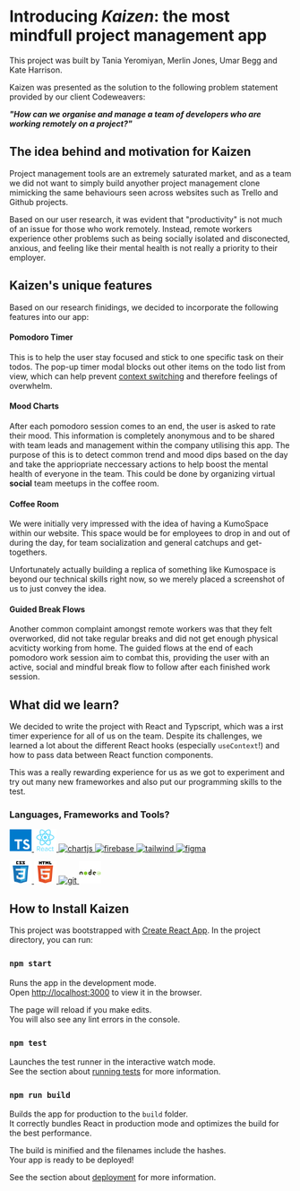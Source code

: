 # Introducing _Kaizen_: the most mindfull project management app

This project was built by Tania Yeromiyan, Merlin Jones, Umar Begg and Kate Harrison.

Kaizen was presented as the solution to the following problem statement provided by our client Codeweavers:

**_"How can we organise and manage a team of developers who are working remotely on a project?"_**

## The idea behind and motivation for Kaizen

Project management tools are an extremely saturated market, and as a team we did not want to simply build anyother project management clone mimicking the same behaviours seen across websites such as Trello and Github projects.

Based on our user research, it was evident that "productivity" is not much of an issue for those who work remotely. Instead, remote workers experience other problems such as being socially isolated and disconected, anxious, and feeling like their mental health is not really a priority to their employer.

## Kaizen's unique features

Based on our research finidings, we decided to incorporate the following features into our app:

#### **Pomodoro Timer**

This is to help the user stay focused and stick to one specific task on their todos. The pop-up timer modal blocks out other items on the todo list from view, which can help prevent [context switching](https://insights.sei.cmu.edu/blog/addressing-the-detrimental-effects-of-context-switching-with-devops/) and therefore feelings of overwhelm.

#### **Mood Charts**

After each pomodoro session comes to an end, the user is asked to rate their mood. This information is completely anonymous and to be shared with team leads and management within the company utilising this app. The purpose of this is to detect common trend and mood dips based on the day and take the appriopriate neccessary actions to help boost the mental health of everyone in the team. This could be done by organizing virtual **social** team meetups in the coffee room.

#### **Coffee Room**

We were initially very impressed with the idea of having a KumoSpace within our website.
This space would be for employees to drop in and out of during the day, for team socialization and general catchups and get-togethers.

Unfortunately actually building a replica of something like Kumospace is beyond our technical skills right now, so we merely placed a screenshot of us to just convey the idea.

#### **Guided Break Flows**

Another common complaint amongst remote workers was that they felt overworked, did not take regular breaks and did not get enough physical acviticty working from home. The guided flows at the end of each pomodoro work session aim to combat this, providing the user with an active, social and mindful break flow to follow after each finished work session.

## What did we learn?

We decided to write the project with React and Typscript, which was a irst timer experience for all of us on the team. Despite its challenges, we learned a lot about the different React hooks (especially `useContext`!) and how to pass data between React function components.

This was a really rewarding experience for us as we got to experiment and try out many new frameworkes and also put our programming skills to the test.

### Languages, Frameworks and Tools?

<p align="left">

<a href="https://www.typescriptlang.org/" target="_blank"> <img src="https://raw.githubusercontent.com/devicons/devicon/master/icons/typescript/typescript-original.svg" alt="typescript" width="40" height="40"/> </a> <a href="https://reactjs.org/" target="_blank"> <img src="https://raw.githubusercontent.com/devicons/devicon/master/icons/react/react-original-wordmark.svg" alt="react" width="40" height="40"/> </a><a href="https://www.chartjs.org" target="_blank"> <img src="https://www.chartjs.org/media/logo-title.svg" alt="chartjs" width="40" height="40"/> </a> <a href="https://firebase.google.com/" target="_blank"> <img src="https://www.vectorlogo.zone/logos/firebase/firebase-icon.svg" alt="firebase" width="40" height="40"/> </a> <a href="https://tailwindcss.com/" target="_blank"> <img src="https://www.vectorlogo.zone/logos/tailwindcss/tailwindcss-icon.svg" alt="tailwind" width="40" height="40"/> </a> <a href="https://www.figma.com/" target="_blank"> <img src="https://www.vectorlogo.zone/logos/figma/figma-icon.svg" alt="figma" width="40" height="40"/> </a> 

<a href="https://www.w3schools.com/css/" target="_blank"> <img src="https://raw.githubusercontent.com/devicons/devicon/master/icons/css3/css3-original-wordmark.svg" alt="css3" width="40" height="40"/> </a> <a href="https://www.w3.org/html/" target="_blank"> <img src="https://raw.githubusercontent.com/devicons/devicon/master/icons/html5/html5-original-wordmark.svg" alt="html5" width="40" height="40"/> </a> <a href="https://git-scm.com/" target="_blank"> <img src="https://www.vectorlogo.zone/logos/git-scm/git-scm-icon.svg" alt="git" width="40" height="40"/> </a> <a href="https://nodejs.org" target="_blank"> <img src="https://raw.githubusercontent.com/devicons/devicon/master/icons/nodejs/nodejs-original-wordmark.svg" alt="nodejs" width="40" height="40"/> </a> </p>

## How to Install Kaizen

This project was bootstrapped with [Create React App](https://github.com/facebook/create-react-app).
In the project directory, you can run:

### `npm start`

Runs the app in the development mode.\
Open [http://localhost:3000](http://localhost:3000) to view it in the browser.

The page will reload if you make edits.\
You will also see any lint errors in the console.

### `npm test`

Launches the test runner in the interactive watch mode.\
See the section about [running tests](https://facebook.github.io/create-react-app/docs/running-tests) for more information.

### `npm run build`

Builds the app for production to the `build` folder.\
It correctly bundles React in production mode and optimizes the build for the best performance.

The build is minified and the filenames include the hashes.\
Your app is ready to be deployed!

See the section about [deployment](https://facebook.github.io/create-react-app/docs/deployment) for more information.
